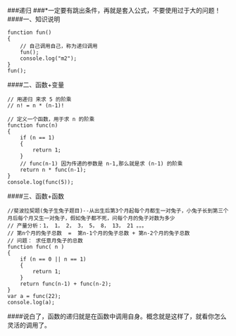 ###递归
###*一定要有跳出条件，再就是套入公式，不要使用过于大的问题！ 
####一、知识说明
```
function fun()
{
    // 自己调用自己，称为递归调用
    fun();
    console.log("m2");
}
fun();
```
####二、函数+变量
```
// 用递归 来求 5 的阶乘
// n! = n * (n-1)!

// 定义一个函数，用于求 n 的阶乘
function func(n)
{
    if (n == 1)
    {
        return 1;
    }
    // func(n-1) 因为传递的参数是 n-1,那么就是求 (n-1) 的阶乘
    return n * func(n-1);
}
console.log(func(5));
```
####三、函数+函数
```
//斐波拉契题(兔子生兔子题目)--从出生后第3个月起每个月都生一对兔子，小兔子长到第三个月后每个月又生一对兔子，假如兔子都不死，问每个月的兔子对数为多少
// 产量分析：1， 1， 2， 3， 5， 8， 13， 21 。。。
// 第n个月的兔子总数  =  第n-1个月的兔子总数 + 第n-2个月的兔子总数
// 问题： 求任意月兔子的总数
function func( n )
{
    if (n == 0 || n == 1)
    {
        return 1;
    }
    return func(n-1) + func(n-2);
}
var a = func(22);
console.log(a);
```
####说白了，函数的递归就是在函数中调用自身。概念就是这样了，就看你怎么灵活的调用了。
